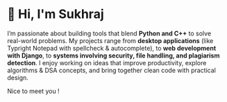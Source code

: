 # 👋 Hi, I'm Sukhraj  

I’m passionate about building tools that blend **Python and C++** to solve real-world problems. My projects range from **desktop applications** (like Typright Notepad with spellcheck & autocomplete), to **web development with Django**, to **systems involving security, file handling, and plagiarism detection**. I enjoy working on ideas that improve productivity, explore algorithms & DSA concepts, and bring together clean code with practical design.  

Nice to meet you !

<!---
nandhra702 is a ✨ special ✨ repository because its `README.md` (this file) appears on your GitHub profile.
You can click the Preview link to take a look at your changes.
--->

